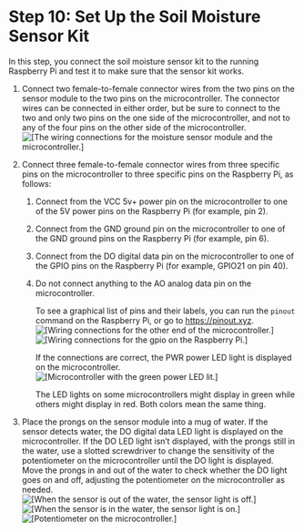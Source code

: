 # Step 10: Set Up the Soil Moisture Sensor Kit<a name="iot-plant-step10"></a>

In this step, you connect the soil moisture sensor kit to the running Raspberry Pi and test it to make sure that the sensor kit works\.

1. Connect two female\-to\-female connector wires from the two pins on the sensor module to the two pins on the microcontroller\. The connector wires can be connected in either order, but be sure to connect to the two and only two pins on the one side of the microcontroller, and not to any of the four pins on the other side of the microcontroller\.  
![\[The wiring connections for the moisture sensor module and the microcontroller.\]](http://docs.aws.amazon.com/iot/latest/developerguide/images/rpi-sensor-2-prong.png)

1. Connect three female\-to\-female connector wires from three specific pins on the microcontroller to three specific pins on the Raspberry Pi, as follows:

   1. Connect from the VCC 5v\+ power pin on the microcontroller to one of the 5V power pins on the Raspberry Pi \(for example, pin 2\)\.

   1. Connect from the GND ground pin on the microcontroller to one of the GND ground pins on the Raspberry Pi \(for example, pin 6\)\.

   1. Connect from the DO digital data pin on the microcontroller to one of the GPIO pins on the Raspberry Pi \(for example, GPIO21 on pin 40\)\.

   1. Do not connect anything to the AO analog data pin on the microcontroller\.

      To see a graphical list of pins and their labels, you can run the `pinout` command on the Raspberry Pi, or go to [https://pinout\.xyz](https://pinout.xyz/)\.  
![\[Wiring connections for the other end of the microcontroller.\]](http://docs.aws.amazon.com/iot/latest/developerguide/images/rpi-sensor-3-prong.png)  
![\[Wiring connections for the gpio on the Raspberry Pi.\]](http://docs.aws.amazon.com/iot/latest/developerguide/images/rpi-gpio.png)

      If the connections are correct, the PWR power LED light is displayed on the microcontroller\.  
![\[Microcontroller with the green power LED lit.\]](http://docs.aws.amazon.com/iot/latest/developerguide/images/rpi-microcontroller-power.png)

      The LED lights on some microcontrollers might display in green while others might display in red\. Both colors mean the same thing\.

1. Place the prongs on the sensor module into a mug of water\. If the sensor detects water, the DO digital data LED light is displayed on the microcontroller\. If the DO LED light isn’t displayed, with the prongs still in the water, use a slotted screwdriver to change the sensitivity of the potentiometer on the microcontroller until the DO light is displayed\. Move the prongs in and out of the water to check whether the DO light goes on and off, adjusting the potentiometer on the microcontroller as needed\.  
![\[When the sensor is out of the water, the sensor light is off.\]](http://docs.aws.amazon.com/iot/latest/developerguide/images/rpi-no-water.png)  
![\[When the sensor is in the water, the sensor light is on.\]](http://docs.aws.amazon.com/iot/latest/developerguide/images/rpi-water.png)  
![\[Potentiometer on the microcontroller.\]](http://docs.aws.amazon.com/iot/latest/developerguide/images/rpi-potentiometer.png)